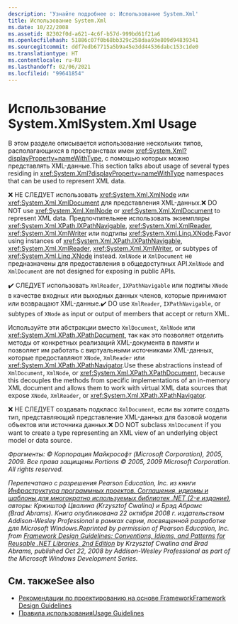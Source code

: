 ```yaml
---
description: 'Узнайте подробнее о: Использование System.Xml'
title: Использование System.Xml
ms.date: 10/22/2008
ms.assetid: 82302f0d-a621-4c6f-b57d-999bd61f21a6
ms.openlocfilehash: 51886c07f0b68bb329c258daa93e809d94839341
ms.sourcegitcommit: ddf7edb67715a5b9a45e3dd44536dabc153c1de0
ms.translationtype: HT
ms.contentlocale: ru-RU
ms.lasthandoff: 02/06/2021
ms.locfileid: "99641854"
---
```

# <a name="systemxml-usage"></a><span data-ttu-id="04ea4-103">Использование System.Xml</span><span class="sxs-lookup"><span data-stu-id="04ea4-103">System.Xml Usage</span></span>

<span data-ttu-id="04ea4-104">В этом разделе описывается использование нескольких типов, располагающихся в пространствах имен <xref:System.Xml?displayProperty=nameWithType>, с помощью которых можно представлять XML-данные.</span><span class="sxs-lookup"><span data-stu-id="04ea4-104">This section talks about usage of several types residing in <xref:System.Xml?displayProperty=nameWithType> namespaces that can be used to represent XML data.</span></span>

 <span data-ttu-id="04ea4-105">❌ НЕ СЛЕДУЕТ использовать <xref:System.Xml.XmlNode> или <xref:System.Xml.XmlDocument> для представления XML-данных.</span><span class="sxs-lookup"><span data-stu-id="04ea4-105">❌ DO NOT use <xref:System.Xml.XmlNode> or <xref:System.Xml.XmlDocument> to represent XML data.</span></span> <span data-ttu-id="04ea4-106">Предпочтительнее использовать экземпляры <xref:System.Xml.XPath.IXPathNavigable>, <xref:System.Xml.XmlReader>, <xref:System.Xml.XmlWriter> или подтипы <xref:System.Xml.Linq.XNode>.</span><span class="sxs-lookup"><span data-stu-id="04ea4-106">Favor using instances of <xref:System.Xml.XPath.IXPathNavigable>, <xref:System.Xml.XmlReader>, <xref:System.Xml.XmlWriter>, or subtypes of <xref:System.Xml.Linq.XNode> instead.</span></span> <span data-ttu-id="04ea4-107">`XmlNode` и `XmlDocument` не предназначены для предоставления в общедоступных API.</span><span class="sxs-lookup"><span data-stu-id="04ea4-107">`XmlNode` and `XmlDocument` are not designed for exposing in public APIs.</span></span>

 <span data-ttu-id="04ea4-108">✔️ СЛЕДУЕТ использовать `XmlReader`, `IXPathNavigable` или подтипы `XNode` в качестве входных или выходных данных членов, которые принимают или возвращают XML-данные.</span><span class="sxs-lookup"><span data-stu-id="04ea4-108">✔️ DO use `XmlReader`, `IXPathNavigable`, or subtypes of `XNode` as input or output of members that accept or return XML.</span></span>

 <span data-ttu-id="04ea4-109">Используйте эти абстракции вместо `XmlDocument`, `XmlNode` или <xref:System.Xml.XPath.XPathDocument>, так как это позволяет отделить методы от конкретных реализаций XML-документа в памяти и позволяет им работать с виртуальными источниками XML-данных, которые предоставляют `XNode`, `XmlReader` или <xref:System.Xml.XPath.XPathNavigator>.</span><span class="sxs-lookup"><span data-stu-id="04ea4-109">Use these abstractions instead of `XmlDocument`, `XmlNode`, or <xref:System.Xml.XPath.XPathDocument>, because this decouples the methods from specific implementations of an in-memory XML document and allows them to work with virtual XML data sources that expose `XNode`, `XmlReader`, or <xref:System.Xml.XPath.XPathNavigator>.</span></span>

 <span data-ttu-id="04ea4-110">❌ НЕ СЛЕДУЕТ создавать подкласс `XmlDocument`, если вы хотите создать тип, представляющий представление XML-данных для базовой модели объектов или источника данных.</span><span class="sxs-lookup"><span data-stu-id="04ea4-110">❌ DO NOT subclass `XmlDocument` if you want to create a type representing an XML view of an underlying object model or data source.</span></span>

 <span data-ttu-id="04ea4-111">*Фрагменты: © Корпорация Майкрософт (Microsoft Corporation), 2005, 2009. Все права защищены.*</span><span class="sxs-lookup"><span data-stu-id="04ea4-111">*Portions © 2005, 2009 Microsoft Corporation. All rights reserved.*</span></span>

 <span data-ttu-id="04ea4-112">*Перепечатано с разрешения Pearson Education, Inc. из книги [Инфраструктура программных проектов. Соглашения, идиомы и шаблоны для многократно используемых библиотек .NET (2-е издание)](https://www.informit.com/store/framework-design-guidelines-conventions-idioms-and-9780321545619), авторы: Кржиштоф Цвалина (Krzysztof Cwalina) и Брэд Абрамс (Brad Abrams). Книга опубликована 22 октября 2008 г. издательством Addison-Wesley Professional в рамках серии, посвященной разработке для Microsoft Windows.*</span><span class="sxs-lookup"><span data-stu-id="04ea4-112">*Reprinted by permission of Pearson Education, Inc. from [Framework Design Guidelines: Conventions, Idioms, and Patterns for Reusable .NET Libraries, 2nd Edition](https://www.informit.com/store/framework-design-guidelines-conventions-idioms-and-9780321545619) by Krzysztof Cwalina and Brad Abrams, published Oct 22, 2008 by Addison-Wesley Professional as part of the Microsoft Windows Development Series.*</span></span>

## <a name="see-also"></a><span data-ttu-id="04ea4-113">См. также</span><span class="sxs-lookup"><span data-stu-id="04ea4-113">See also</span></span>

- [<span data-ttu-id="04ea4-114">Рекомендации по проектированию на основе Framework</span><span class="sxs-lookup"><span data-stu-id="04ea4-114">Framework Design Guidelines</span></span>](index.md)
- [<span data-ttu-id="04ea4-115">Правила использования</span><span class="sxs-lookup"><span data-stu-id="04ea4-115">Usage Guidelines</span></span>](usage-guidelines.md)

